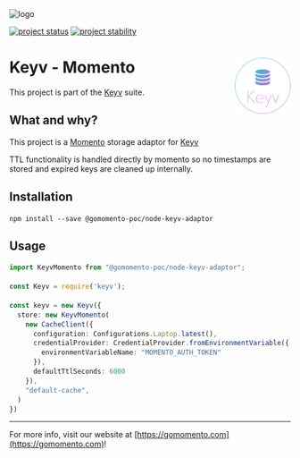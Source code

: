 
<img src="https://docs.momentohq.com/img/logo.svg" alt="logo" width="400"/>

[![project status](https://momentohq.github.io/standards-and-practices/badges/project-status-official.svg)](https://github.com/momentohq/standards-and-practices/blob/main/docs/momento-on-github.md)
[![project stability](https://momentohq.github.io/standards-and-practices/badges/project-stability-alpha.svg)](https://github.com/momentohq/standards-and-practices/blob/main/docs/momento-on-github.md) 


<h1 id="keyv-null-img-align-right-src-logo-svg-alt-keyv-logo-title-keyv-logo-width-100-">Keyv - Momento <img align="right" src="./keyv-logo.svg" alt="Keyv logo" title="Keyv logo" width="100"></h1>
<p>This project is part of the <a href="https://www.npmjs.com/package/keyv">Keyv</a> suite.</p>

## What and why?

This project is a [Momento](https://gomomento.com) storage adaptor for [Keyv](https://github.com/jaredwray/keyv)

TTL functionality is handled directly by momento so no timestamps are stored and expired keys are cleaned up internally.

## Installation

```shell
npm install --save @gomomento-poc/node-keyv-adaptor
```

## Usage

```ts
import KeyvMomento from "@gomomento-poc/node-keyv-adaptor";

const Keyv = require('keyv');

const keyv = new Keyv({
  store: new KeyvMomento(
    new CacheClient({
      configuration: Configurations.Laptop.latest(),
      credentialProvider: CredentialProvider.fromEnvironmentVariable({
        environmentVariableName: "MOMENTO_AUTH_TOKEN"
      }),
      defaultTtlSeconds: 6000
    }),
    "default-cache",
  )
})
```

----------------------------------------------------------------------------------------
For more info, visit our website at [https://gomomento.com](https://gomomento.com)!
